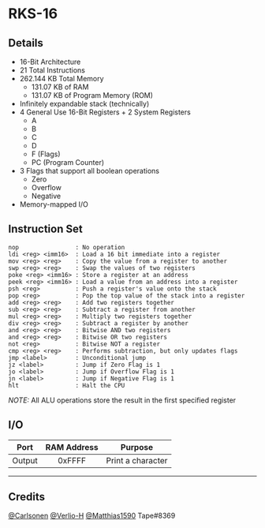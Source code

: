# RKS-16

## Details
- 16-Bit Architecture
- 21 Total Instructions
- 262.144 KB Total Memory
    - 131.07 KB of RAM
    - 131.07 KB of Program Memory (ROM)
- Infinitely expandable stack (technically)
- 4 General Use 16-Bit Registers + 2 System Registers
    - A
    - B
    - C
    - D
    - F (Flags)
    - PC (Program Counter)
- 3 Flags that support all boolean operations
    - Zero
    - Overflow
    - Negative
- Memory-mapped I/O


## Instruction Set
```
nop                : No operation
ldi <reg> <imm16>  : Load a 16 bit immediate into a register
mov <reg> <reg>    : Copy the value from a register to another
swp <reg> <reg>    : Swap the values of two registers
poke <reg> <imm16> : Store a register at an address
peek <reg> <imm16> : Load a value from an address into a register
psh <reg>          : Push a register's value onto the stack
pop <reg>          : Pop the top value of the stack into a register
add <reg> <reg>    : Add two registers together
sub <reg> <reg>    : Subtract a register from another
mul <reg> <reg>    : Multiply two registers together
div <reg> <reg>    : Subtract a register by another
and <reg> <reg>    : Bitwise AND two registers
and <reg> <reg>    : Bitwise OR two registers
not <reg>          : Bitwise NOT a register
cmp <reg> <reg>    : Performs subtraction, but only updates flags
jmp <label>        : Unconditional jump
jz <label>         : Jump if Zero Flag is 1
jo <label>         : Jump if Overflow Flag is 1
jn <label>         : Jump if Negative Flag is 1
hlt                : Halt the CPU
```

*NOTE:* All ALU operations store the result in the first specified register

## I/O
| Port     | RAM Address | Purpose           |
|:--------:|:-----------:|:-----------------:|
| Output   | 0xFFFF      | Print a character |

---
## Credits
[@Carlsonen](https://github.com/Carlsonen)
[@Verlio-H](https://github.com/Verlio-H)
[@Matthias1590](https://github.com/Matthias1590)
Tape#8369